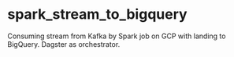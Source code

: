 # spark_stream_to_bigquery
Consuming stream from Kafka by Spark job on GCP with landing to BigQuery. Dagster as orchestrator.
